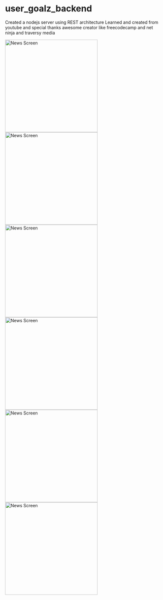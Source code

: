 # user_goalz_backend
Created a nodejs server using REST architecture
Learned and created from youtube and special thanks awesome creator like freecodecamp and net ninja and traversy media

<img src="screenshots/1.jpg"  alt="News Screen" width="300"  />
<img src="screenshots/2.jpg"  alt="News Screen" width="300" />
<img src="screenshots/3.1.jpg"  alt="News Screen" width="300" />
<img src="screenshots/3.2.jpg"  alt="News Screen" width="300" />
<img src="screenshots/4.1.jpg"  alt="News Screen" width="300" />
<img src="screenshots/4.2.jpg"  alt="News Screen" width="300" />
